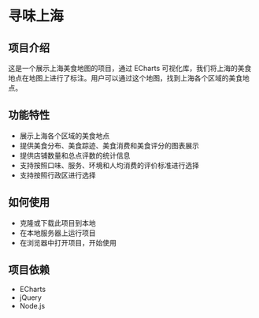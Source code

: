 # 寻味上海
## 项目介绍
这是一个展示上海美食地图的项目，通过 ECharts 可视化库，我们将上海的美食地点在地图上进行了标注。用户可以通过这个地图，找到上海各个区域的美食地点。

## 功能特性
- 展示上海各个区域的美食地点
- 提供美食分布、美食踪迹、美食消费和美食评分的图表展示
- 提供店铺数量和总点评数的统计信息
- 支持按照口味、服务、环境和人均消费的评价标准进行选择
- 支持按照行政区进行选择

## 如何使用
- 克隆或下载此项目到本地
- 在本地服务器上运行项目
- 在浏览器中打开项目，开始使用

## 项目依赖
- ECharts
- jQuery
- Node.js

